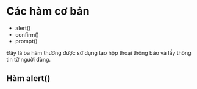 # Các hàm cơ bản

- alert() 
- confirm() 
- prompt() 

Đây là ba hàm thường được sử dụng tạo hộp thoại thông báo và lấy thông tin từ người dùng.

##  Hàm alert() 